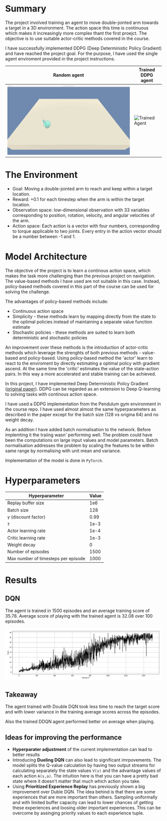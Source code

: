 

# Summary
The project involved training an agent to move double-jointed arm towards a target in a 3D environment. The action space this time is continuous which makes it increasingly more complex thant the first proejct. The objective is to use suitable actor-critic methods covered in the course.

I have successfully implemented DDPG (Deep Deterministic Policy Gradient) and have reached the project goal. For the purpose, I have used the single agent enviroment provided in the project instructions.

|Random agent|Trained DDPG agent|
|------------|-------------|
|![Random Agent](gifs/random_agent.gif)|![Trained Agent](gifs/trained_agent.gif)|

# The Environment
* Goal: Moving a double-jointed arm to reach and keep within a target location.
* Reward: +0.1 for each timestep when the arm is within the target location.
* Observation space: low-dimensional observation with 33 variables corresponding to position, rotation, velocity, and angular velocities of the arm.
* Action space: Each action is a vector with four numbers, corresponding to torque applicable to two joints. Every entry in the action vector should be a number between -1 and 1.

# Model Architecture
The objective of the project is to learn a continous action space, which makes the task more challenging than the previous project on navigation. The value-based methods I have used are not suitable in this case. Instead, policy-based methods covered in this part of the course can be used for solving the challenge.

The advantages of policy-based methods include:
* Continuous action space
* Simplicity - these methods learn by mapping directly from the state to the optimal policies instead of maintaining a separate value function estimate
* Stochastic policies - these methods are suited to learn both deterministic and stochastic policies

An improvement over these methods is the introduction of actor-critic methods which leverage the strenghts of both previous methods - value-based and policy-based. Using policy-based method the 'actor' learn to react to the enviroment by directly estimating a optimal policy with gradient ascend. At the same time the 'critic' estimates the value of the state-action pairs. In this way a more accelerated and stable training can be achieved.

In this project, I have implemented Deep Deterministic Policy Gradient ([original paper](https://arxiv.org/pdf/1509.02971.pdf)). DDPG can be regarded as an extension to Deep Q-learning to solving tasks with continous action space.

I have used a DDPG implementation from the Pendulum gym environment in the course repo. I have used almost almost the same hyperparameters as described in the paper except for the batch size (128 vs origina 64) and no weight decay. 

As an addition I have added batch normalisation to the network. Before implemting it the traiing wasn' performing well. The problem could have been the computations on large input values and model parameters. Batch normalisation addresses the problem by scaling the features to be within same range by normalising with unit mean and variance.

Implementation of the model is done in `PyTorch`.

# Hyperparameters

| Hyperparameter                      | Value |
| ----------------------------------- | ----- |
| Replay buffer size                  | 1e6   |
| Batch size                          | 128   |
| $\gamma$ (discount factor)          | 0.99  |
| $\tau$                              | 1e-3  |
| Actor learning rate                 | 1e-4  |
| Critic learning rate                | 1e-3  |
| Weight decay                        | 0     |
| Number of episodes                  | 1500  |
| Max number of timesteps per episode | 1000  |


# Results

## DQN
The agent is trained in 1500 episodes and an average training score of 35.78. Average score of playing with the trained agent is 32.08 over 100 episodes.

![DDPG Results](ddpg_training_results.jpg)

## Takeaway
The agent trained with Double DQN took less time to reach the target score and with lower variance in the training average scores across the episodes.

Also the trained DDQN agent performed better on average when playing.

## Ideas for improving the performance
- **Hyperparater adjustment** of the current implementation can lead to better results
- Introducing **Dueling DQN** can also lead to significant imrpovements. The model splits the Q-value calculation by having two output streams for calculating separately the state values `V(s)` and the advantage values of each action `A(s,a)`. The intuition here is that you can have a pretty bad state where it doesn't matter that much which action you take.
- Using **Prioritized Experience Replay** has previously shown a big improvement over Duble DQN. The idea behind is that there are some experiences that are more important than others. Sampling uniformally and with limited buffer capacity can lead to lower chances of getting these experiences and loosing older important experiences. This can be overcome by assinging priority values to each experience tuple.
